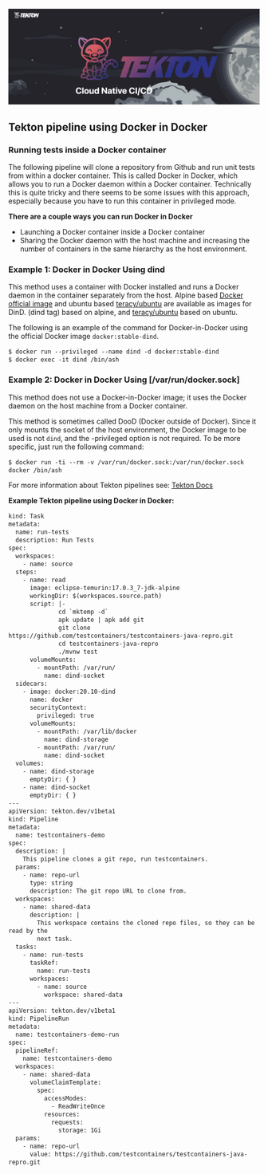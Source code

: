 ![tekton](tekton.png)
## Tekton pipeline using Docker in Docker	

### Running tests inside a Docker container

The following pipeline will clone a repository from Github and run unit tests from within a docker container. This is called Docker in Docker, which allows you to run a Docker daemon within a Docker container. Technically this is quite tricky and there seems to be some issues with this approach, especially because you have to run this container in privileged mode.

**There are a couple ways you can run Docker in Docker**
-   Launching a Docker container inside a Docker container
-   Sharing the Docker daemon with the host machine and increasing the number of containers in the same hierarchy as the host environment. 

### Example 1: Docker in Docker Using dind

This method uses a container with Docker installed and runs a Docker daemon in the container separately from the host. Alpine based  [Docker official image](https://hub.docker.com/_/docker/)  and ubuntu based  [teracy/ubuntu](https://hub.docker.com/_/docker/)  are available as images for DinD. (dind tag) based on alpine, and  [teracy/ubuntu](https://github.com/teracyhq/docker-files/tree/master/ubuntu)  based on ubuntu.

The following is an example of the command for Docker-in-Docker using the official Docker image  `docker:stable-dind`.

```shell
$ docker run --privileged --name dind -d docker:stable-dind
$ docker exec -it dind /bin/ash
```

### Example 2: Docker in Docker Using [/var/run/docker.sock]

This method does not use a Docker-in-Docker image; it uses the Docker daemon on the host machine from a Docker container.

 This method is sometimes called DooD (Docker outside of Docker). Since it only mounts the socket of the host environment, the Docker image to be used is not  `dind`, and the -privileged option is not required. To be more specific, just run the following command:

```
$ docker run -ti --rm -v /var/run/docker.sock:/var/run/docker.sock docker /bin/ash
```

For more information about Tekton pipelines see: [Tekton Docs](https://tekton.dev/docs/)

**Example Tekton pipeline using Docker in Docker:**
```apiVersion: tekton.dev/v1beta1
kind: Task
metadata:
  name: run-tests
  description: Run Tests
spec:
  workspaces:
    - name: source
  steps:
    - name: read
      image: eclipse-temurin:17.0.3_7-jdk-alpine
      workingDir: $(workspaces.source.path)
      script: |-
              cd `mktemp -d`
              apk update | apk add git
              git clone https://github.com/testcontainers/testcontainers-java-repro.git
              cd testcontainers-java-repro
              ./mvnw test
      volumeMounts:
        - mountPath: /var/run/
          name: dind-socket
  sidecars:
    - image: docker:20.10-dind
      name: docker
      securityContext:
        privileged: true
      volumeMounts:
        - mountPath: /var/lib/docker
          name: dind-storage
        - mountPath: /var/run/
          name: dind-socket
  volumes:
    - name: dind-storage
      emptyDir: { }
    - name: dind-socket
      emptyDir: { }
---
apiVersion: tekton.dev/v1beta1
kind: Pipeline
metadata:
  name: testcontainers-demo
spec:
  description: |
    This pipeline clones a git repo, run testcontainers.
  params:
    - name: repo-url
      type: string
      description: The git repo URL to clone from.
  workspaces:
    - name: shared-data
      description: |
        This workspace contains the cloned repo files, so they can be read by the
        next task.
  tasks:
    - name: run-tests
      taskRef:
        name: run-tests
      workspaces:
        - name: source
          workspace: shared-data
---
apiVersion: tekton.dev/v1beta1
kind: PipelineRun
metadata:
  name: testcontainers-demo-run
spec:
  pipelineRef:
    name: testcontainers-demo
  workspaces:
    - name: shared-data
      volumeClaimTemplate:
        spec:
          accessModes:
            - ReadWriteOnce
          resources:
            requests:
              storage: 1Gi
  params:
    - name: repo-url
      value: https://github.com/testcontainers/testcontainers-java-repro.git
```
